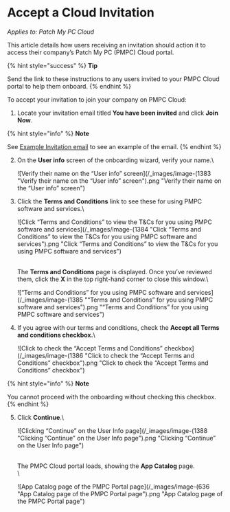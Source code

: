 # Accept a Cloud Invitation

_Applies to: Patch My PC Cloud_

This article details how users receiving an invitation should action it to access their company’s Patch My PC (PMPC) Cloud portal.

{% hint style="success" %}
**Tip**

Send the link to these instructions to any users invited to your PMPC Cloud portal to help them onboard.
{% endhint %}

To accept your invitation to join your company on PMPC Cloud:

1. Locate your invitation email titled **You have been invited** and click **Join Now**.

{% hint style="info" %}
**Note**

See [Example Invitation email](../../../cloud-reference/cloud-email-reference/example-cloud-invitation-email.md) to see an example of the email.
{% endhint %}

2.  On the **User info** screen of the onboarding wizard, verify your name.\


    ![Verify their name on the “User info” screen](/_images/image-(1383 "Verify their name on the “User info” screen").png "Verify their name on the “User info” screen")


3.  Click the **Terms and Conditions** link to see these for using PMPC software and services.\


    ![Click “Terms and Conditions” to view the T&#x26;Cs for you using PMPC software and services](/_images/image-(1384 "Click “Terms and Conditions” to view the T&#x26;Cs for you using PMPC software and services").png "Click “Terms and Conditions” to view the T&#x26;Cs for you using PMPC software and services")

    \
    The **Terms and Conditions** page is displayed. Once you’ve reviewed them, click the **X** in the top right-hand corner to close this window.\


    ![“Terms and Conditions” for you using PMPC software and services](/_images/image-(1385 "“Terms and Conditions” for you using PMPC software and services").png "“Terms and Conditions” for you using PMPC software and services")


4.  If you agree with our terms and conditions, check the **Accept all Terms and conditions checkbox.**\


    ![Click to check the “Accept Terms and Conditions” checkbox](/_images/image-(1386 "Click to check the “Accept Terms and Conditions” checkbox").png "Click to check the “Accept Terms and Conditions” checkbox")

{% hint style="info" %}
**Note**

You cannot proceed with the onboarding without checking this checkbox.
{% endhint %}

5.  Click **Continue**.\


    ![Clicking “Continue” on the User Info page](/_images/image-(1388 "Clicking “Continue” on the User Info page").png "Clicking “Continue” on the User Info page")

    \
    The PMPC Cloud portal loads, showing the **App Catalog** page.\
    \


    ![App Catalog page of the PMPC Portal page](/_images/image-(636 "App Catalog page of the PMPC Portal page").png "App Catalog page of the PMPC Portal page")
